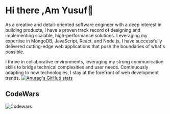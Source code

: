 # Hi there ,Am Yusuf👋

As a creative and detail-oriented software engineer with a deep interest in building products, I have a proven track record of designing and implementing scalable, high-performance solutions. Leveraging my expertise in MongoDB, JavaScript, React, and Node.js, I have successfully delivered cutting-edge web applications that push the boundaries of what's possible.

I thrive in collaborative environments, leveraging my strong communication skills to bridge technical complexities and user needs. Continuously adapting to new technologies, I stay at the forefront of web development trends.
[![Anurag's GitHub stats](https://github-readme-stats.vercel.app/api?username=myussycoder)](https://github.com/anuraghazra/github-readme-stats)

## CodeWars

![Codewars](https://github.r2v.ch/codewars?user=myussycoder&stroke=orange)
